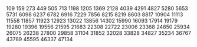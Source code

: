 109
159
273
449
505
713
1198
1205
1369
2128
4039
4291
4827
5280
5653
5731
6098
6237
6782
6916
7229
7856
8215
8219
8603
8817
10904
11113
11558
11857
11923
12923
13022
13856
14302
15990
16093
17914
19179
19280
19396
19556
21595
21683
22308
22722
23006
23368
24850
25934
26075
26238
27800
29858
31104
31852
32028
33828
34827
35234
36767
43789
45595
46337
47134